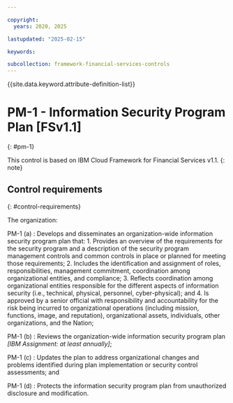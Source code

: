 ```yaml
---

copyright:
  years: 2020, 2025

lastupdated: "2025-02-15"

keywords:

subcollection: framework-financial-services-controls
---
```


{{site.data.keyword.attribute-definition-list}}

               
# PM-1 - Information Security Program Plan [FSv1.1]
{: #pm-1}

This control is based on IBM Cloud Framework for Financial Services v1.1.
{: note}


## Control requirements
{: #control-requirements}

The organization:

PM-1 (a)
    : Develops and disseminates an organization-wide information security program plan that:
      1. Provides an overview of the requirements for the security program and a description of the security program management controls and common controls in place or planned for meeting those requirements;
      2. Includes the identification and assignment of roles, responsibilities, management commitment, coordination among organizational entities, and compliance;
      3. Reflects coordination among organizational entities responsible for the different aspects of information security (i.e., technical, physical, personnel, cyber-physical); and
      4. Is approved by a senior official with responsibility and accountability for the risk being incurred to organizational operations (including mission, functions, image, and reputation), organizational assets, individuals, other organizations, and the Nation;

PM-1 (b)
    : Reviews the organization-wide information security program plan _[IBM Assignment: at least annually]_;

PM-1 (c)
    : Updates the plan to address organizational changes and problems identified during plan implementation or security control assessments; and

PM-1 (d)
    : Protects the information security program plan from unauthorized disclosure and modification.





